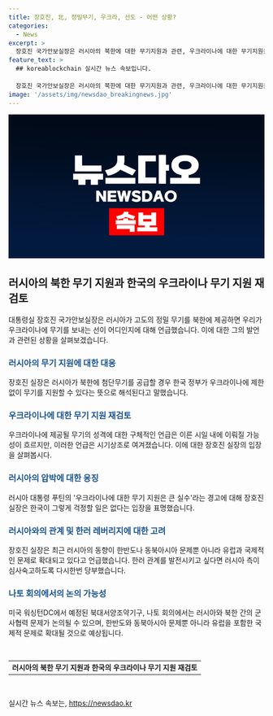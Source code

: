 ```yaml
---
title: 장호진, 北, 정밀무기, 우크라, 선도 - 어떤 상황?
categories:
  - News
excerpt: >
  장호진 국가안보실장은 러시아의 북한에 대한 무기지원과 관련, 우크라이나에 대한 무기지원을 재검토 중이라고 발언했습니다. 이는 러시아의 행동에 따라 우크라이나에 무기를 제공할 수 있다는 신호로 해석됩니다. 그러나 구체적인 무기는 언급하지 않았으며, 러시아가 우리의 레버리지를 약화시키는 것을 우려해 자제하라고 주장했습니다. 또한 한러관계의 발전을 희망한다면 러시아는 심사숙고해야 하며, 미국과의 회의에서 북러 문제 논의가 유럽을 포함한 국제적 문제로 전환될 것이라고 언급했습니다.
feature_text: >
  ## koreablockchain 실시간 뉴스 속보입니다.

  장호진 국가안보실장은 러시아의 북한에 대한 무기지원과 관련, 우크라이나에 대한 무기지원을 재검토 중이라고 발언했습니다. 이는 러시아의 행동에 따라 우크라이나에 무기를 제공할 수 있다는 신호로 해석됩니다. 그러나 구체적인 무기는 언급하지 않았으며, 러시아가 우리의 레버리지를 약화시키는 것을 우려해 자제하라고 주장했습니다. 또한 한러관계의 발전을 희망한다면 러시아는 심사숙고해야 하며, 미국과의 회의에서 북러 문제 논의가 유럽을 포함한 국제적 문제로 전환될 것이라고 언급했습니다.
image: '/assets/img/newsdao_breakingnews.jpg'
---
```


<p><img src="/assets/img/newsdao_breakingnews.jpg" alt="koreablockchain 속보" /></p>

<h2 data-ke-size="size26">러시아의 북한 무기 지원과 한국의 우크라이나 무기 지원 재검토</h2>

<p data-ke-size="size16">대통령실 장호진 국가안보실장은 러시아가 고도의 정밀 무기를 북한에 제공하면 우리가 우크라이나에 무기를 보내는 선이 어디인지에 대해 언급했습니다. 이에 대한 그의 발언과 관련된 상황을 살펴보겠습니다.</p>

<h3><b><span style="color: #1a5490;">러시아의 무기 지원에 대한 대응</span></b></h3>

<p data-ke-size="size16">장호진 실장은 러시아가 북한에 첨단무기를 공급할 경우 한국 정부가 우크라이나에 제한 없이 무기를 지원할 수 있다는 뜻으로 해석된다고 말했습니다.</p>

<h3><b><span style="color: #1a5490;">우크라이나에 대한 무기 지원 재검토</span></b></h3>

<p data-ke-size="size16">우크라이나에 제공될 무기의 성격에 대한 구체적인 언급은 이른 시일 내에 이뤄질 가능성이 흐르지만, 이러한 언급은 시기상조로 여겨졌습니다. 이에 대한 장호진 실장의 입장을 살펴봅시다.</p>

<h3><b><span style="color: #1a5490;">러시아의 압박에 대한 응징</span></b></h3>

<p data-ke-size="size16">러시아 대통령 푸틴의 '우크라이나에 대한 무기 지원은 큰 실수'라는 경고에 대해 장호진 실장은 한국이 그렇게 걱정할 일은 없다는 입장을 표명했습니다.</p>

<h3><b><span style="color: #1a5490;">러시아와의 관계 및 한러 레버리지에 대한 고려</span></b></h3>

<p data-ke-size="size16">장호진 실장은 최근 러시아의 동향이 한반도나 동북아시아 문제뿐 아니라 유럽과 국제적인 문제로 확대되고 있다고 언급했습니다. 한러 관계를 발전시키고 싶다면 러시아 측이 심사숙고하도록 다시한번 당부했습니다.</p>

<h3><b><span style="color: #1a5490;">나토 회의에서의 논의 가능성</span></b></h3>

<p data-ke-size="size16">미국 워싱턴DC에서 예정된 북대서양조약기구, 나토 회의에서는 러시아와 북한 간의 군사협력 문제가 논의될 수 있으며, 한반도와 동북아시아 문제뿐 아니라 유럽을 포함한 국제적 문제로 확대될 것으로 예상됩니다.</p>

<p data-ke-size="size16">&nbsp;</p>

<table>
  <tbody>
    <tr>
      <td style="text-align: center; height: 17px;"><b>러시아의 북한 무기 지원과 한국의 우크라이나 무기 지원 재검토</b></td>
    </tr>
  </tbody>
</table>

<p data-ke-size="size16">&nbsp;</p>
실시간 뉴스 속보는, <a href="https://newsdao.kr" rel="dofollow">https://newsdao.kr</a>


